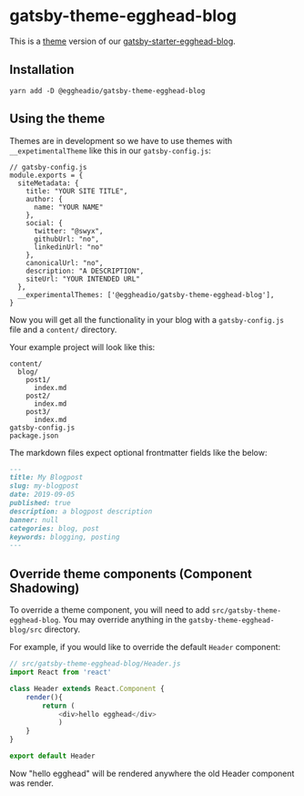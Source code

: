 # gatsby-theme-egghead-blog
This is a [theme](https://www.gatsbyjs.org/blog/2018-11-11-introducing-gatsby-themes/) version of our [gatsby-starter-egghead-blog](https://github.com/eggheadio/gatsby-starter-egghead-blog).

## Installation

```
yarn add -D @eggheadio/gatsby-theme-egghead-blog
```

## Using the theme
Themes are in development so we have to use themes with `__expetimentalTheme` like this in our `gatsby-config.js`:

```
// gatsby-config.js
module.exports = {
  siteMetadata: {
    title: "YOUR SITE TITLE",
    author: {
      name: "YOUR NAME"
    },
    social: {
      twitter: "@swyx",
      githubUrl: "no",
      linkedinUrl: "no"
    },
    canonicalUrl: "no",
    description: "A DESCRIPTION",
    siteUrl: "YOUR INTENDED URL"
  },
  __experimentalThemes: ['@eggheadio/gatsby-theme-egghead-blog'],
}
```

Now you will get all the functionality in your blog with a `gatsby-config.js` file and a `content/` directory.

Your example project will look like this:
```
content/
  blog/
    post1/
      index.md
    post2/
      index.md
    post3/
      index.md
gatsby-config.js
package.json
```

The markdown files expect optional frontmatter fields like the below:

```md
---
title: My Blogpost
slug: my-blogpost
date: 2019-09-05
published: true
description: a blogpost description
banner: null
categories: blog, post
keywords: blogging, posting
---
```

## Override theme components (Component Shadowing)

To override a theme component, you will need to add `src/gatsby-theme-egghead-blog`. You may override anything in the `gatsby-theme-egghead-blog/src` directory.

For example, if you would like to override the default `Header` component:

```js
// src/gatsby-theme-egghead-blog/Header.js
import React from 'react'

class Header extends React.Component {
    render(){
        return (
            <div>hello egghead</div>
            )
    }
}

export default Header
```

Now "hello egghead" will be rendered anywhere the old Header component was render.
